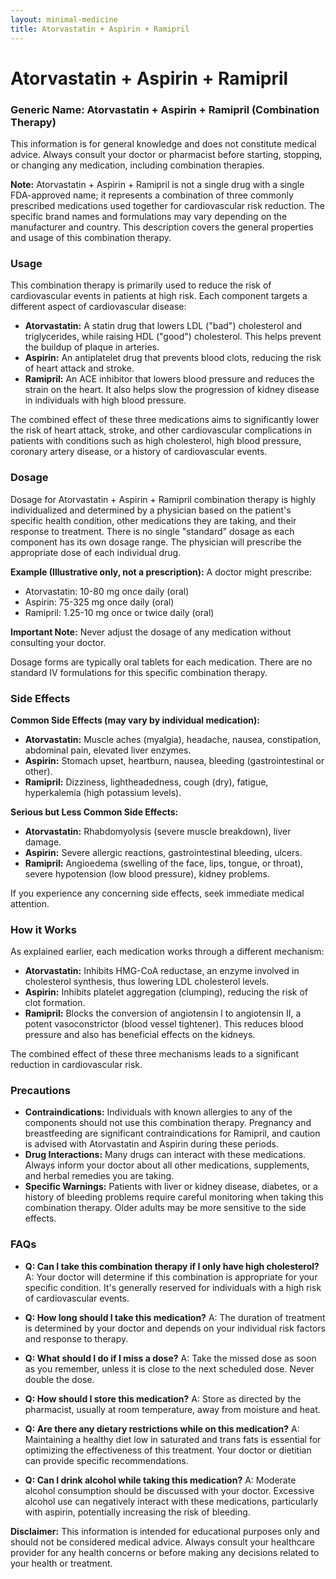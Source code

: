 ```yaml
---
layout: minimal-medicine
title: Atorvastatin + Aspirin + Ramipril
---
```


# Atorvastatin + Aspirin + Ramipril
### Generic Name: Atorvastatin + Aspirin + Ramipril (Combination Therapy)


This information is for general knowledge and does not constitute medical advice.  Always consult your doctor or pharmacist before starting, stopping, or changing any medication, including combination therapies.


**Note:** Atorvastatin + Aspirin + Ramipril is not a single drug with a single FDA-approved name; it represents a combination of three commonly prescribed medications used together for cardiovascular risk reduction.  The specific brand names and formulations may vary depending on the manufacturer and country.  This description covers the general properties and usage of this combination therapy.

### Usage

This combination therapy is primarily used to reduce the risk of cardiovascular events in patients at high risk.  Each component targets a different aspect of cardiovascular disease:

* **Atorvastatin:** A statin drug that lowers LDL ("bad") cholesterol and triglycerides, while raising HDL ("good") cholesterol. This helps prevent the buildup of plaque in arteries.
* **Aspirin:** An antiplatelet drug that prevents blood clots, reducing the risk of heart attack and stroke.
* **Ramipril:** An ACE inhibitor that lowers blood pressure and reduces the strain on the heart. It also helps slow the progression of kidney disease in individuals with high blood pressure.

The combined effect of these three medications aims to significantly lower the risk of heart attack, stroke, and other cardiovascular complications in patients with conditions such as high cholesterol, high blood pressure, coronary artery disease, or a history of cardiovascular events.

### Dosage

Dosage for Atorvastatin + Aspirin + Ramipril combination therapy is highly individualized and determined by a physician based on the patient's specific health condition, other medications they are taking, and their response to treatment.  There is no single "standard" dosage as each component has its own dosage range.  The physician will prescribe the appropriate dose of each individual drug.

**Example (Illustrative only, not a prescription):** A doctor might prescribe:

* Atorvastatin: 10-80 mg once daily (oral)
* Aspirin: 75-325 mg once daily (oral)
* Ramipril: 1.25-10 mg once or twice daily (oral)

**Important Note:**  Never adjust the dosage of any medication without consulting your doctor.


Dosage forms are typically oral tablets for each medication.  There are no standard IV formulations for this specific combination therapy.


### Side Effects

**Common Side Effects (may vary by individual medication):**

* **Atorvastatin:** Muscle aches (myalgia), headache, nausea, constipation, abdominal pain, elevated liver enzymes.
* **Aspirin:** Stomach upset, heartburn, nausea, bleeding (gastrointestinal or other).
* **Ramipril:** Dizziness, lightheadedness, cough (dry), fatigue, hyperkalemia (high potassium levels).

**Serious but Less Common Side Effects:**

* **Atorvastatin:** Rhabdomyolysis (severe muscle breakdown), liver damage.
* **Aspirin:** Severe allergic reactions, gastrointestinal bleeding, ulcers.
* **Ramipril:** Angioedema (swelling of the face, lips, tongue, or throat), severe hypotension (low blood pressure), kidney problems.

If you experience any concerning side effects, seek immediate medical attention.


### How it Works

As explained earlier, each medication works through a different mechanism:

* **Atorvastatin:** Inhibits HMG-CoA reductase, an enzyme involved in cholesterol synthesis, thus lowering LDL cholesterol levels.
* **Aspirin:** Inhibits platelet aggregation (clumping), reducing the risk of clot formation.
* **Ramipril:** Blocks the conversion of angiotensin I to angiotensin II, a potent vasoconstrictor (blood vessel tightener). This reduces blood pressure and also has beneficial effects on the kidneys.

The combined effect of these three mechanisms leads to a significant reduction in cardiovascular risk.


### Precautions

* **Contraindications:**  Individuals with known allergies to any of the components should not use this combination therapy.  Pregnancy and breastfeeding are significant contraindications for Ramipril, and caution is advised with Atorvastatin and Aspirin during these periods.
* **Drug Interactions:** Many drugs can interact with these medications.  Always inform your doctor about all other medications, supplements, and herbal remedies you are taking.
* **Specific Warnings:**  Patients with liver or kidney disease, diabetes, or a history of bleeding problems require careful monitoring when taking this combination therapy. Older adults may be more sensitive to the side effects.


### FAQs

* **Q: Can I take this combination therapy if I only have high cholesterol?** A:  Your doctor will determine if this combination is appropriate for your specific condition.  It's generally reserved for individuals with a high risk of cardiovascular events.

* **Q: How long should I take this medication?** A:  The duration of treatment is determined by your doctor and depends on your individual risk factors and response to therapy.

* **Q: What should I do if I miss a dose?** A:  Take the missed dose as soon as you remember, unless it is close to the next scheduled dose. Never double the dose.

* **Q: How should I store this medication?** A: Store as directed by the pharmacist, usually at room temperature, away from moisture and heat.

* **Q: Are there any dietary restrictions while on this medication?** A:  Maintaining a healthy diet low in saturated and trans fats is essential for optimizing the effectiveness of this treatment. Your doctor or dietitian can provide specific recommendations.

* **Q: Can I drink alcohol while taking this medication?** A: Moderate alcohol consumption should be discussed with your doctor. Excessive alcohol use can negatively interact with these medications, particularly with aspirin, potentially increasing the risk of bleeding.


**Disclaimer:** This information is intended for educational purposes only and should not be considered medical advice.  Always consult your healthcare provider for any health concerns or before making any decisions related to your health or treatment.
